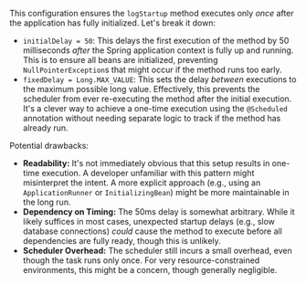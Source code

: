 This configuration ensures the `logStartup` method executes only *once* after the application has fully initialized. Let's break it down:

*   `initialDelay = 50`: This delays the first execution of the method by 50 milliseconds *after* the Spring application context is fully up and running. This is to ensure all beans are initialized, preventing `NullPointerException`s that might occur if the method runs too early.
*   `fixedDelay = Long.MAX_VALUE`:  This sets the delay *between* executions to the maximum possible long value. Effectively, this prevents the scheduler from ever re-executing the method after the initial execution. It's a clever way to achieve a one-time execution using the `@Scheduled` annotation without needing separate logic to track if the method has already run.

Potential drawbacks:

*   **Readability:** It's not immediately obvious that this setup results in one-time execution. A developer unfamiliar with this pattern might misinterpret the intent. A more explicit approach (e.g., using an `ApplicationRunner` or `InitializingBean`) might be more maintainable in the long run.
*   **Dependency on Timing:** The 50ms delay is somewhat arbitrary. While it likely suffices in most cases, unexpected startup delays (e.g., slow database connections) *could* cause the method to execute before all dependencies are fully ready, though this is unlikely.
*   **Scheduler Overhead:** The scheduler still incurs a small overhead, even though the task runs only once. For very resource-constrained environments, this might be a concern, though generally negligible.